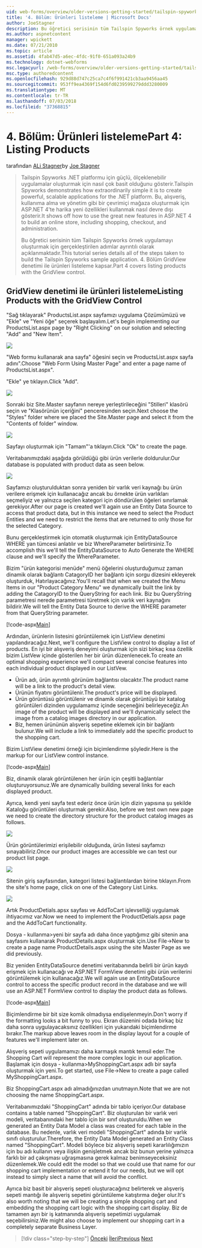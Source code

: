 ```yaml
---
uid: web-forms/overview/older-versions-getting-started/tailspin-spyworks/tailspin-spyworks-part-4
title: '4. Bölüm: Ürünleri listeleme | Microsoft Docs'
author: JoeStagner
description: Bu öğretici serisinin tüm Tailspin Spyworks örnek uygulamayı oluşturmak için gerçekleştirilen adımlar ayrıntılı olarak açıklanmaktadır. 4. Bölüm GridView Sözl ile ürünleri listeleme kapsayan...
ms.author: aspnetcontent
manager: wpickett
ms.date: 07/21/2010
ms.topic: article
ms.assetid: 4fab47d5-a6ec-4fdc-91f0-651a093a24b9
ms.technology: dotnet-webforms
msc.legacyurl: /web-forms/overview/older-versions-getting-started/tailspin-spyworks/tailspin-spyworks-part-4
msc.type: authoredcontent
ms.openlocfilehash: 929d88d747c25ca7c4f6f991421cb3aa9456aa45
ms.sourcegitcommit: 953ff9ea4369f154d6fd0239599279ddd3280009
ms.translationtype: MT
ms.contentlocale: tr-TR
ms.lasthandoff: 07/03/2018
ms.locfileid: "37368815"
---
```

<a name="part-4-listing-products"></a><span data-ttu-id="c4c53-104">4. Bölüm: Ürünleri listeleme</span><span class="sxs-lookup"><span data-stu-id="c4c53-104">Part 4: Listing Products</span></span>
====================
<span data-ttu-id="c4c53-105">tarafından [ALi Stagner](https://github.com/JoeStagner)</span><span class="sxs-lookup"><span data-stu-id="c4c53-105">by [Joe Stagner](https://github.com/JoeStagner)</span></span>

> <span data-ttu-id="c4c53-106">Tailspin Spyworks .NET platformu için güçlü, ölçeklenebilir uygulamalar oluşturmak için nasıl çok basit olduğunu gösterir.</span><span class="sxs-lookup"><span data-stu-id="c4c53-106">Tailspin Spyworks demonstrates how extraordinarily simple it is to create powerful, scalable applications for the .NET platform.</span></span> <span data-ttu-id="c4c53-107">Bu, alışveriş, kullanıma alma ve yönetim gibi bir çevrimiçi mağaza oluşturmak için ASP.NET 4'te harika yeni özellikleri kullanmak nasıl devre dışı gösterir.</span><span class="sxs-lookup"><span data-stu-id="c4c53-107">It shows off how to use the great new features in ASP.NET 4 to build an online store, including shopping, checkout, and administration.</span></span>
> 
> <span data-ttu-id="c4c53-108">Bu öğretici serisinin tüm Tailspin Spyworks örnek uygulamayı oluşturmak için gerçekleştirilen adımlar ayrıntılı olarak açıklanmaktadır.</span><span class="sxs-lookup"><span data-stu-id="c4c53-108">This tutorial series details all of the steps taken to build the Tailspin Spyworks sample application.</span></span> <span data-ttu-id="c4c53-109">4. Bölüm GridView denetimi ile ürünleri listeleme kapsar.</span><span class="sxs-lookup"><span data-stu-id="c4c53-109">Part 4 covers listing products with the GridView control.</span></span>


## <a id="_Toc260221670"></a>  <span data-ttu-id="c4c53-110">GridView denetimi ile ürünleri listeleme</span><span class="sxs-lookup"><span data-stu-id="c4c53-110">Listing Products with the GridView Control</span></span>

<span data-ttu-id="c4c53-111">"Sağ tıklayarak" ProductsList.aspx sayfamızı uygulama Çözümümüzü ve "Ekle" ve "Yeni öğe" seçerek başlayalım.</span><span class="sxs-lookup"><span data-stu-id="c4c53-111">Let's begin implementing our ProductsList.aspx page by "Right Clicking" on our solution and selecting "Add" and "New Item".</span></span>

![](tailspin-spyworks-part-4/_static/image1.jpg)

<span data-ttu-id="c4c53-112">"Web formu kullanarak ana sayfa" öğesini seçin ve ProductsList.aspx sayfa adını".</span><span class="sxs-lookup"><span data-stu-id="c4c53-112">Choose "Web Form Using Master Page" and enter a page name of ProductsList.aspx".</span></span>

<span data-ttu-id="c4c53-113">"Ekle" ye tıklayın.</span><span class="sxs-lookup"><span data-stu-id="c4c53-113">Click "Add".</span></span>

![](tailspin-spyworks-part-4/_static/image2.jpg)

<span data-ttu-id="c4c53-114">Sonraki biz Site.Master sayfanın nereye yerleştirileceğini "Stilleri" klasörü seçin ve "Klasörünün içeriğini" penceresinden seçin.</span><span class="sxs-lookup"><span data-stu-id="c4c53-114">Next choose the "Styles" folder where we placed the Site.Master page and select it from the "Contents of folder" window.</span></span>

![](tailspin-spyworks-part-4/_static/image3.jpg)

<span data-ttu-id="c4c53-115">Sayfayı oluşturmak için "Tamam"'a tıklayın.</span><span class="sxs-lookup"><span data-stu-id="c4c53-115">Click "Ok" to create the page.</span></span>

<span data-ttu-id="c4c53-116">Veritabanımızdaki aşağıda görüldüğü gibi ürün verilerle doldurulur.</span><span class="sxs-lookup"><span data-stu-id="c4c53-116">Our database is populated with product data as seen below.</span></span>

![](tailspin-spyworks-part-4/_static/image4.jpg)

<span data-ttu-id="c4c53-117">Sayfamızı oluşturulduktan sonra yeniden bir varlık veri kaynağı bu ürün verilere erişmek için kullanacağız ancak bu örnekte ürün varlıkları seçmeliyiz ve yalnızca seçilen kategori için döndürülen öğeleri sınırlamak gerekiyor.</span><span class="sxs-lookup"><span data-stu-id="c4c53-117">After our page is created we'll again use an Entity Data Source to access that product data, but in this instance we need to select the Product Entities and we need to restrict the items that are returned to only those for the selected Category.</span></span>

<span data-ttu-id="c4c53-118">Bunu gerçekleştirmek için otomatik oluşturmak için EntityDataSource WHERE yan tümcesi anlatılır ve biz WhereParameter belirtirsiniz.</span><span class="sxs-lookup"><span data-stu-id="c4c53-118">To accomplish this we'll tell the EntityDataSource to Auto Generate the WHERE clause and we'll specify the WhereParameter.</span></span>

<span data-ttu-id="c4c53-119">Bizim "ürün kategorisi menüde" menü öğelerini oluşturduğumuz zaman dinamik olarak bağlantı CatagoryID her bağlantı için sorgu dizesini ekleyerek oluşturduk, Hatırlayacağınız.</span><span class="sxs-lookup"><span data-stu-id="c4c53-119">You'll recall that when we created the Menu Items in our "Product Category Menu" we dynamically built the link by adding the CatagoryID to the QueryString for each link.</span></span> <span data-ttu-id="c4c53-120">Biz bu QueryString parametresi nerede parametresi türetmek için varlık veri kaynağını bildirir.</span><span class="sxs-lookup"><span data-stu-id="c4c53-120">We will tell the Entity Data Source to derive the WHERE parameter from that QueryString parameter.</span></span>

[!code-aspx[Main](tailspin-spyworks-part-4/samples/sample1.aspx)]

<span data-ttu-id="c4c53-121">Ardından, ürünlerin listesini görüntülemek için ListView denetimi yapılandıracağız.</span><span class="sxs-lookup"><span data-stu-id="c4c53-121">Next, we'll configure the ListView control to display a list of products.</span></span> <span data-ttu-id="c4c53-122">En iyi bir alışveriş deneyimi oluşturmak için sizi birkaç kısa özellik bizim ListVew içinde gösterilen her bir ürün düzenlenecek.</span><span class="sxs-lookup"><span data-stu-id="c4c53-122">To create an optimal shopping experience we'll compact several concise features into each individual product displayed in our ListVew.</span></span>

- <span data-ttu-id="c4c53-123">Ürün adı, ürün ayrıntılı görünüm bağlantısı olacaktır.</span><span class="sxs-lookup"><span data-stu-id="c4c53-123">The product name will be a link to the product's detail view.</span></span>
- <span data-ttu-id="c4c53-124">Ürünün fiyatını görüntülenir.</span><span class="sxs-lookup"><span data-stu-id="c4c53-124">The product's price will be displayed.</span></span>
- <span data-ttu-id="c4c53-125">Ürün görüntüsü görüntülenir ve dinamik olarak görüntüyü bir katalog görüntüleri dizinden uygulamamız içinde seçeneğini belirleyeceğiz.</span><span class="sxs-lookup"><span data-stu-id="c4c53-125">An image of the product will be displayed and we'll dynamically select the image from a catalog images directory in our application.</span></span>
- <span data-ttu-id="c4c53-126">Biz, hemen ürününün alışveriş sepetine eklemek için bir bağlantı bulunur.</span><span class="sxs-lookup"><span data-stu-id="c4c53-126">We will include a link to immediately add the specific product to the shopping cart.</span></span>

<span data-ttu-id="c4c53-127">Bizim ListView denetimi örneği için biçimlendirme şöyledir.</span><span class="sxs-lookup"><span data-stu-id="c4c53-127">Here is the markup for our ListView control instance.</span></span>

[!code-aspx[Main](tailspin-spyworks-part-4/samples/sample2.aspx)]

<span data-ttu-id="c4c53-128">Biz, dinamik olarak görüntülenen her ürün için çeşitli bağlantılar oluşturuyorsunuz.</span><span class="sxs-lookup"><span data-stu-id="c4c53-128">We are dynamically building several links for each displayed product.</span></span>

<span data-ttu-id="c4c53-129">Ayrıca, kendi yeni sayfa test ederiz önce ürün için dizin yapısına şu şekilde Kataloğu görüntüleri oluşturmak gerekir.</span><span class="sxs-lookup"><span data-stu-id="c4c53-129">Also, before we test own new page we need to create the directory structure for the product catalog images as follows.</span></span>

![](tailspin-spyworks-part-4/_static/image1.png)

<span data-ttu-id="c4c53-130">Ürün görüntülerimizi erişilebilir olduğunda, ürün listesi sayfamızı sınayabiliriz.</span><span class="sxs-lookup"><span data-stu-id="c4c53-130">Once our product images are accessible we can test our product list page.</span></span>

![](tailspin-spyworks-part-4/_static/image5.jpg)

<span data-ttu-id="c4c53-131">Sitenin giriş sayfasından, kategori listesi bağlantılardan birine tıklayın.</span><span class="sxs-lookup"><span data-stu-id="c4c53-131">From the site's home page, click on one of the Category List Links.</span></span>

![](tailspin-spyworks-part-4/_static/image6.jpg)

<span data-ttu-id="c4c53-132">Artık ProductDetials.apsx sayfası ve AddToCart işlevselliği uygulamak ihtiyacımız var.</span><span class="sxs-lookup"><span data-stu-id="c4c53-132">Now we need to implement the ProductDetials.apsx page and the AddToCart functionality.</span></span>

<span data-ttu-id="c4c53-133">Dosya - kullanma&gt;yeni bir sayfa adı daha önce yaptığımız gibi sitenin ana sayfasını kullanarak ProductDetails.aspx oluşturmak için.</span><span class="sxs-lookup"><span data-stu-id="c4c53-133">Use File-&gt;New to create a page name ProductDetails.aspx using the site Master Page as we did previously.</span></span>

<span data-ttu-id="c4c53-134">Biz yeniden EntityDataSource denetimi veritabanında belirli bir ürün kaydı erişmek için kullanacağı ve ASP.NET FormView denetimi gibi ürün verilerini görüntülemek için kullanacağız.</span><span class="sxs-lookup"><span data-stu-id="c4c53-134">We will again use an EntityDataSource control to access the specific product record in the database and we will use an ASP.NET FormView control to display the product data as follows.</span></span>

[!code-aspx[Main](tailspin-spyworks-part-4/samples/sample3.aspx)]

<span data-ttu-id="c4c53-135">Biçimlendirme bir bit size komik olmadıysa endişelenmeyin.</span><span class="sxs-lookup"><span data-stu-id="c4c53-135">Don't worry if the formatting looks a bit funny to you.</span></span> <span data-ttu-id="c4c53-136">Ekran düzenini odada birkaç biz daha sonra uygulayacaksınız özellikleri için yukarıdaki biçimlendirme bırakır.</span><span class="sxs-lookup"><span data-stu-id="c4c53-136">The markup above leaves room in the display layout for a couple of features we'll implement later on.</span></span>

<span data-ttu-id="c4c53-137">Alışveriş sepeti uygulamamızı daha karmaşık mantık temsil eder.</span><span class="sxs-lookup"><span data-stu-id="c4c53-137">The Shopping Cart will represent the more complex logic in our application.</span></span> <span data-ttu-id="c4c53-138">Başlamak için dosya - kullanma&gt;MyShoppingCart.aspx adlı bir sayfa oluşturmak için yeni.</span><span class="sxs-lookup"><span data-stu-id="c4c53-138">To get started, use File-&gt;New to create a page called MyShoppingCart.aspx.</span></span>

<span data-ttu-id="c4c53-139">Biz ShoppingCart.aspx adı almadığınızdan unutmayın.</span><span class="sxs-lookup"><span data-stu-id="c4c53-139">Note that we are not choosing the name ShoppingCart.aspx.</span></span>

<span data-ttu-id="c4c53-140">Veritabanımızdaki "ShoppingCart" adında bir tablo içeriyor.</span><span class="sxs-lookup"><span data-stu-id="c4c53-140">Our database contains a table named "ShoppingCart".</span></span> <span data-ttu-id="c4c53-141">Biz oluşturulan bir varlık veri modeli, veritabanındaki her tablo için bir sınıf oluşturuldu.</span><span class="sxs-lookup"><span data-stu-id="c4c53-141">When we generated an Entity Data Model a class was created for each table in the database.</span></span> <span data-ttu-id="c4c53-142">Bu nedenle, varlık veri modeli "ShoppingCart" adında bir varlık sınıfı oluşturulur.</span><span class="sxs-lookup"><span data-stu-id="c4c53-142">Therefore, the Entity Data Model generated an Entity Class named "ShoppingCart".</span></span> <span data-ttu-id="c4c53-143">Modeli böylece biz alışveriş sepeti kararlılığımızın için bu adı kullanın veya ilişkin genişletmek ancak biz bunun yerine yalnızca farklı bir ad çakışması uğraşmasına gerek kalmaz benimseyeceksiniz düzenlemek.</span><span class="sxs-lookup"><span data-stu-id="c4c53-143">We could edit the model so that we could use that name for our shopping cart implementation or extend it for our needs, but we will opt instead to simply slect a name that will avoid the conflict.</span></span>

<span data-ttu-id="c4c53-144">Ayrıca biz basit bir alışveriş sepeti oluşturacağınız belirterek ve alışveriş sepeti mantığı ile alışveriş sepetini görüntüleme katıştırma değer olur.</span><span class="sxs-lookup"><span data-stu-id="c4c53-144">It's also worth noting that we will be creating a simple shopping cart and embedding the shopping cart logic with the shopping cart display.</span></span> <span data-ttu-id="c4c53-145">Biz de tamamen ayrı bir iş katmanında alışveriş sepetimizi uygulamak seçebilirsiniz.</span><span class="sxs-lookup"><span data-stu-id="c4c53-145">We might also choose to implement our shopping cart in a completely separate Business Layer.</span></span>

> [!div class="step-by-step"]
> <span data-ttu-id="c4c53-146">[Önceki](tailspin-spyworks-part-3.md)
> [İleri](tailspin-spyworks-part-5.md)</span><span class="sxs-lookup"><span data-stu-id="c4c53-146">[Previous](tailspin-spyworks-part-3.md)
[Next](tailspin-spyworks-part-5.md)</span></span>
